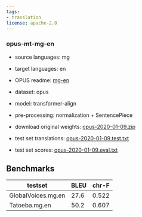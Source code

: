 ```yaml
---
tags:
- translation
license: apache-2.0
---
```


### opus-mt-mg-en

* source languages: mg
* target languages: en
*  OPUS readme: [mg-en](https://github.com/Helsinki-NLP/OPUS-MT-train/blob/master/models/mg-en/README.md)

*  dataset: opus
* model: transformer-align
* pre-processing: normalization + SentencePiece
* download original weights: [opus-2020-01-09.zip](https://object.pouta.csc.fi/OPUS-MT-models/mg-en/opus-2020-01-09.zip)
* test set translations: [opus-2020-01-09.test.txt](https://object.pouta.csc.fi/OPUS-MT-models/mg-en/opus-2020-01-09.test.txt)
* test set scores: [opus-2020-01-09.eval.txt](https://object.pouta.csc.fi/OPUS-MT-models/mg-en/opus-2020-01-09.eval.txt)

## Benchmarks

| testset               | BLEU  | chr-F |
|-----------------------|-------|-------|
| GlobalVoices.mg.en 	| 27.6 	| 0.522 |
| Tatoeba.mg.en 	| 50.2 	| 0.607 |

